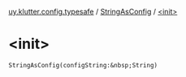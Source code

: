 [uy.klutter.config.typesafe](../index.md) / [StringAsConfig](index.md) / [&lt;init&gt;](.)


# &lt;init&gt;

`StringAsConfig(configString:&nbsp;String)`


